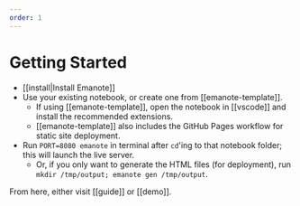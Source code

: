 ```yaml
---
order: 1
---
```


# Getting Started

- [[install|Install Emanote]]
- Use your existing notebook, or create one from [[emanote-template]].
  - If using [[emanote-template]], open the notebook in [[vscode]] and install the recommended extensions.
  - [[emanote-template]] also includes the GitHub Pages workflow for static site deployment.
- Run `PORT=8080 emanote` in terminal after `cd`'ing to that notebook folder; this will launch the live server.
  - Or, if you only want to generate the HTML files (for deployment), run `mkdir /tmp/output; emanote gen /tmp/output`.

From here, either visit [[guide]] or [[demo]].